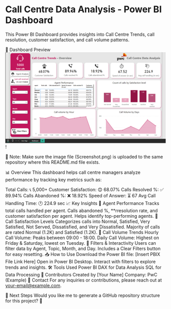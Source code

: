 # Call Centre Data Analysis - Power BI Dashboard
This Power BI Dashboard provides insights into Call Centre Trends, call resolution, customer satisfaction, and call volume patterns.

📌 Dashboard Preview
![Preview](https://github.com/pushkardata/PowerBI/blob/main/Screenshot%202025-02-11%20031735.png)!

📝 Note: Make sure the image file (Screenshot.png) is uploaded to the same repository where this README.md file exists.

📊 Overview
This dashboard helps call centre managers analyze performance by tracking key metrics such as:

Total Calls: 📞 5,000+
Customer Satisfaction: 😊 68.07%
Calls Resolved %: ✅ 89.94%
Calls Abandoned %: ❌ 18.92%
Speed of Answer: ⏳ 67
Avg Call Handling Time: 🕐 224.9 sec
📈 Key Insights
🔹 Agent Performance
Tracks total calls handled per agent.
Calls abandoned %, **rresolution rate, and customer satisfaction per agent.
Helps identify top-performing agents.
🔹 Call Satisfaction Levels
Categorizes calls into Normal, Satisfied, Very Satisfied, Not Served, Dissatisfied, and Very Dissatisfied.
Majority of calls are rated Normal (1.2K) and Satisfied (1.2K).
🔹 Call Volume Trends
Hourly Call Volume: Peaks between 09:00 - 18:00.
Daily Call Volume: Highest on Friday & Saturday, lowest on Tuesday.
🔹 Filters & Interactivity
Users can filter data by Agent, Topic, Month, and Day.
Includes a Clear Filters button for easy resetting.
📥 How to Use
Download the Power BI file: [Insert PBIX File Link Here]
Open in Power BI Desktop.
Interact with filters to explore trends and insights.
🛠 Tools Used
Power BI
DAX for Data Analysis
SQL for Data Processing
📢 Contributors
Created by [Your Name]
Company: PwC (Example)
📧 Contact
For any inquiries or contributions, please reach out at your-email@example.com.

🚀 Next Steps
Would you like me to generate a GitHub repository structure for this project? 🚀
